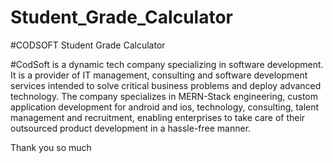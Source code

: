 # Student_Grade_Calculator
#CODSOFT
Student Grade Calculator

#CodSoft is a dynamic tech company specializing in software development. It is a provider of IT management, consulting and software development services intended to solve critical business problems and deploy advanced technology. The company specializes in MERN-Stack engineering, custom application development for android and ios, technology, consulting, talent management and recruitment, enabling enterprises to take care of their outsourced product development in a hassle-free manner.

Thank you so much

